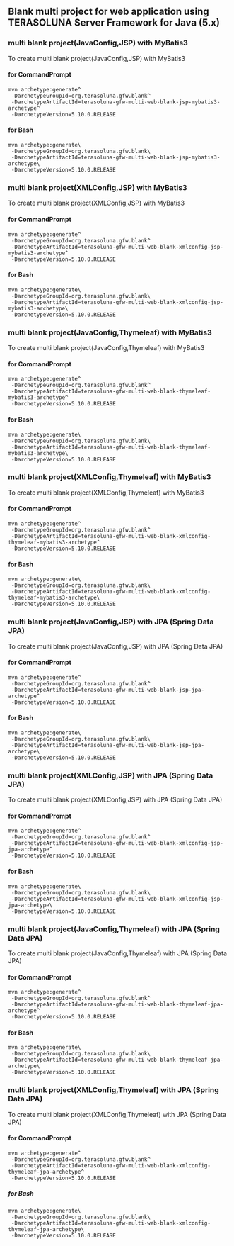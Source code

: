 ## Blank multi project for web application using TERASOLUNA Server Framework for Java (5.x)

### multi blank project(JavaConfig,JSP) with MyBatis3

To create multi blank project(JavaConfig,JSP) with MyBatis3

#### for CommandPrompt

```console
mvn archetype:generate^
 -DarchetypeGroupId=org.terasoluna.gfw.blank^
 -DarchetypeArtifactId=terasoluna-gfw-multi-web-blank-jsp-mybatis3-archetype^
 -DarchetypeVersion=5.10.0.RELEASE
```

#### for Bash

```console
mvn archetype:generate\
 -DarchetypeGroupId=org.terasoluna.gfw.blank\
 -DarchetypeArtifactId=terasoluna-gfw-multi-web-blank-jsp-mybatis3-archetype\
 -DarchetypeVersion=5.10.0.RELEASE
```

### multi blank project(XMLConfig,JSP) with MyBatis3

To create multi blank project(XMLConfig,JSP) with MyBatis3

#### for CommandPrompt

```console
mvn archetype:generate^
 -DarchetypeGroupId=org.terasoluna.gfw.blank^
 -DarchetypeArtifactId=terasoluna-gfw-multi-web-blank-xmlconfig-jsp-mybatis3-archetype^
 -DarchetypeVersion=5.10.0.RELEASE
```

#### for Bash

```console
mvn archetype:generate\
 -DarchetypeGroupId=org.terasoluna.gfw.blank\
 -DarchetypeArtifactId=terasoluna-gfw-multi-web-blank-xmlconfig-jsp-mybatis3-archetype\
 -DarchetypeVersion=5.10.0.RELEASE
```

### multi blank project(JavaConfig,Thymeleaf) with MyBatis3

To create multi blank project(JavaConfig,Thymeleaf) with MyBatis3

#### for CommandPrompt

```console
mvn archetype:generate^
 -DarchetypeGroupId=org.terasoluna.gfw.blank^
 -DarchetypeArtifactId=terasoluna-gfw-multi-web-blank-thymeleaf-mybatis3-archetype^
 -DarchetypeVersion=5.10.0.RELEASE
```

#### for Bash

```console
mvn archetype:generate\
 -DarchetypeGroupId=org.terasoluna.gfw.blank\
 -DarchetypeArtifactId=terasoluna-gfw-multi-web-blank-thymeleaf-mybatis3-archetype\
 -DarchetypeVersion=5.10.0.RELEASE
```

### multi blank project(XMLConfig,Thymeleaf) with MyBatis3

To create multi blank project(XMLConfig,Thymeleaf) with MyBatis3

#### for CommandPrompt

```console
mvn archetype:generate^
 -DarchetypeGroupId=org.terasoluna.gfw.blank^
 -DarchetypeArtifactId=terasoluna-gfw-multi-web-blank-xmlconfig-thymeleaf-mybatis3-archetype^
 -DarchetypeVersion=5.10.0.RELEASE
```

#### for Bash

```console
mvn archetype:generate\
 -DarchetypeGroupId=org.terasoluna.gfw.blank\
 -DarchetypeArtifactId=terasoluna-gfw-multi-web-blank-xmlconfig-thymeleaf-mybatis3-archetype\
 -DarchetypeVersion=5.10.0.RELEASE
```

### multi blank project(JavaConfig,JSP) with JPA (Spring Data JPA)

To create multi blank project(JavaConfig,JSP) with JPA (Spring Data JPA)

#### for CommandPrompt

```console
mvn archetype:generate^
 -DarchetypeGroupId=org.terasoluna.gfw.blank^
 -DarchetypeArtifactId=terasoluna-gfw-multi-web-blank-jsp-jpa-archetype^
 -DarchetypeVersion=5.10.0.RELEASE
```

#### for Bash

```console
mvn archetype:generate\
 -DarchetypeGroupId=org.terasoluna.gfw.blank\
 -DarchetypeArtifactId=terasoluna-gfw-multi-web-blank-jsp-jpa-archetype\
 -DarchetypeVersion=5.10.0.RELEASE
```

### multi blank project(XMLConfig,JSP) with JPA (Spring Data JPA)

To create multi blank project(XMLConfig,JSP) with JPA (Spring Data JPA)

#### for CommandPrompt

```console
mvn archetype:generate^
 -DarchetypeGroupId=org.terasoluna.gfw.blank^
 -DarchetypeArtifactId=terasoluna-gfw-multi-web-blank-xmlconfig-jsp-jpa-archetype^
 -DarchetypeVersion=5.10.0.RELEASE
```

#### for Bash

```console
mvn archetype:generate\
 -DarchetypeGroupId=org.terasoluna.gfw.blank\
 -DarchetypeArtifactId=terasoluna-gfw-multi-web-blank-xmlconfig-jsp-jpa-archetype\
 -DarchetypeVersion=5.10.0.RELEASE
```

### multi blank project(JavaConfig,Thymeleaf) with JPA (Spring Data JPA)

To create multi blank project(JavaConfig,Thymeleaf) with JPA (Spring Data JPA)

#### for CommandPrompt

```console
mvn archetype:generate^
 -DarchetypeGroupId=org.terasoluna.gfw.blank^
 -DarchetypeArtifactId=terasoluna-gfw-multi-web-blank-thymeleaf-jpa-archetype^
 -DarchetypeVersion=5.10.0.RELEASE
```

#### for Bash

```console
mvn archetype:generate\
 -DarchetypeGroupId=org.terasoluna.gfw.blank\
 -DarchetypeArtifactId=terasoluna-gfw-multi-web-blank-thymeleaf-jpa-archetype\
 -DarchetypeVersion=5.10.0.RELEASE
```

### multi blank project(XMLConfig,Thymeleaf) with JPA (Spring Data JPA)

To create multi blank project(XMLConfig,Thymeleaf) with JPA (Spring Data JPA)

#### for CommandPrompt

```console
mvn archetype:generate^
 -DarchetypeGroupId=org.terasoluna.gfw.blank^
 -DarchetypeArtifactId=terasoluna-gfw-multi-web-blank-xmlconfig-thymeleaf-jpa-archetype^
 -DarchetypeVersion=5.10.0.RELEASE
```

##### for Bash

```console
mvn archetype:generate\
 -DarchetypeGroupId=org.terasoluna.gfw.blank\
 -DarchetypeArtifactId=terasoluna-gfw-multi-web-blank-xmlconfig-thymeleaf-jpa-archetype\
 -DarchetypeVersion=5.10.0.RELEASE
```
